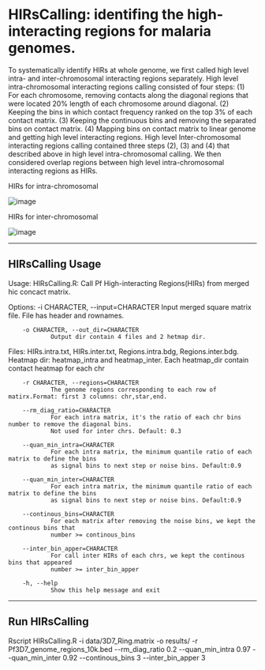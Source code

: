 HIRsCalling: identifing the high-interacting regions for malaria genomes.
=====
To systematically identify HIRs at whole genome, we first called high level intra- and inter-chromosomal interacting regions separately. High level intra-chromosomal interacting regions calling consisted of four steps: (1) For each chromosome, removing contacts along the diagonal regions that were located 20% length of each chromosome around diagonal. (2) Keeping the bins in which contact frequency ranked on the top 3% of each contact matrix. (3) Keeping the continuous bins and removing the separated bins on contact matrix. (4) Mapping bins on contact matrix to linear genome and getting high level interacting regions. High level Inter-chromosomal interacting regions calling contained three steps (2), (3) and (4) that described above in high level intra-chromosomal calling. We then considered overlap regions between high level intra-chromosomal interacting regions as HIRs.

HIRs for intra-chromosomal

![image](https://user-images.githubusercontent.com/57889560/113144974-71e0b680-9260-11eb-9071-0f467de6563c.png)

HIRs for inter-chromosomal

![image](https://user-images.githubusercontent.com/57889560/113145112-9e94ce00-9260-11eb-8300-be619ef191d2.png)

-----------------------

HIRsCalling Usage
-------
Usage: HIRsCalling.R: Call Pf High-interacting Regions(HIRs) from merged hic concact matrix.


Options:
        -i CHARACTER, --input=CHARACTER
                Input merged square matrix file. File has header and rownames.

        -o CHARACTER, --out_dir=CHARACTER
                Output dir contain 4 files and 2 hetmap dir.
Files: HIRs.intra.txt, HIRs.inter.txt, Regions.intra.bdg, Regions.inter.bdg.
Heatmap dir: heatmap_intra and heatmap_inter. Each heatmap_dir contain contact heatmap for each chr

        -r CHARACTER, --regions=CHARACTER
                The genome regions corresponding to each row of matirx.Format: first 3 columns: chr,star,end.

        --rm_diag_ratio=CHARACTER
                For each intra matrix, it's the ratio of each chr bins number to remove the diagonal bins.
                Not used for inter chrs. Default: 0.3

        --quan_min_intra=CHARACTER
                For each intra matrix, the minimum quantile ratio of each matrix to define the bins
                as signal bins to next step or noise bins. Default:0.9

        --quan_min_inter=CHARACTER
                For each intra matrix, the minimum quantile ratio of each matrix to define the bins 
                as signal bins to next step or noise bins. Default:0.9

        --continous_bins=CHARACTER
                For each matrix after removing the noise bins, we kept the continous bins that 
                number >= continous_bins

        --inter_bin_apper=CHARACTER
                For call inter HIRs of each chrs, we kept the continous bins that appeared 
                number >= inter_bin_apper

        -h, --help
                Show this help message and exit
--------------

Run HIRsCalling
-----------
Rscript HIRsCalling.R -i data/3D7_Ring.matrix -o results/ -r Pf3D7_genome_regions_10k.bed --rm_diag_ratio 0.2 --quan_min_intra 0.97 --quan_min_inter 0.92 --continous_bins 3 --inter_bin_apper 3
